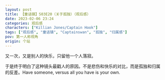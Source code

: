 ```yaml
---
layout: post
title: 【童话镇】S03E20（关于孤独）（观后感）
date: 2023-02-06 23:24
categories: 观后感
characters: ["Killian Jones/Captain Hook"]
tags: ["观后感", "童话镇", "Captainswan", "孤独", "归属感"]
pov: 第一人称视角
origin: 个站
---
```


又一次，又是别人的快乐，只留他一个人落寂。

于是终于明白了这种镜头最戳人的原因。不是悲伤和快乐的对比，而是孤独和归属的反差。Have someone, versus all you have is your own.
